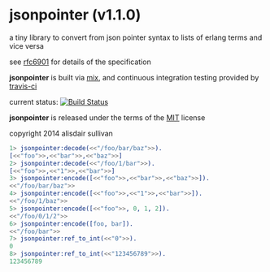 jsonpointer (v1.1.0)
====================

a tiny library to convert from json pointer syntax to lists of erlang terms and vice versa

see [rfc6901](http://tools.ietf.org/html/rfc6901) for
details of the specification

**jsonpointer** is built via [mix][mix], and continuous integration testing provided by [travis-ci][travis]

current status: [![Build Status](https://travis-ci.org/talentdeficit/jsonpointer.svg?branch=mix)](https://travis-ci.org/talentdeficit/jsonpointer)

**jsonpointer** is released under the terms of the [MIT][MIT] license

copyright 2014 alisdair sullivan

```erlang
1> jsonpointer:decode(<<"/foo/bar/baz">>).
[<<"foo">>,<<"bar">>,<<"baz">>]
2> jsonpointer:decode(<<"/foo/1/bar">>).
[<<"foo">>,<<"1">>,<<"bar">>]
3> jsonpointer:encode([<<"foo">>,<<"bar">>,<<"baz">>]).
<<"/foo/bar/baz">>
4> jsonpointer:encode([<<"foo">>,<<"1">>,<<"bar">>]).
<<"/foo/1/baz">>
5> jsonpointer:encode([<<"foo">>, 0, 1, 2]).
<<"/foo/0/1/2">>
6> jsonpointer:encode([foo, bar]).
<<"/foo/bar">>
7> jsonpointer:ref_to_int(<<"0">>).
0
8> jsonpointer:ref_to_int(<<"123456789">>).
123456789
```

[MIT]: http://www.opensource.org/licenses/mit-license.html
[mix]: https://hex.pm
[travis]: https://travis-ci.org/
